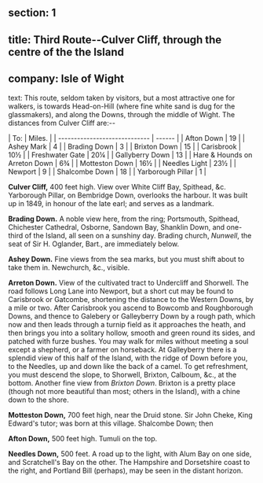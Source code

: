 ﻿section: 1
----
title: Third Route--Culver Cliff, through the centre of the the Island
----
company: Isle of Wight
----
text: This route, seldom taken by visitors, but a most attractive one for walkers, is towards Head-on-Hill (where fine white sand is dug for the glassmakers), and along the Downs, through the middle of Wight. The distances from Culver Cliff are:--

<div class="c-distances" markdown="1">
| To:                           | Miles. |
| ----------------------------- | ------ |
| Afton Down                    | 19     |
| Ashey Mark                    | 4      |
| Brading Down                  | 3      |
| Brixton Down                  | 15     |
| Carisbrook                    | 10½    |
| Freshwater Gate               | 20¼    |
| Gallyberry Down               | 13     |
| Hare & Hounds on Arreton Down | 6¾     |
| Motteston Down                | 16½    |
| Needles Light                 | 23½    |
| Newport                       | 9      |
| Shalcombe Down                | 18     |
| Yarborough Pillar             | 1      |
</div>

**Culver Cliff,** 400 feet high. View over White Cliff Bay, Spithead, &c. Yarborough Pillar, on Bembridge Down, overlooks the harbour. It was built up in 1849, in honour of the late earl; and serves as a landmark.

**Brading Down.** A noble view here, from the ring; Portsmouth, Spithead, Chichester Cathedral, Osborne, Sandown Bay, Shanklin Down, and one-third of the Island, all seen on a sunshiny day. Brading church, *Nunwell*, the seat of Sir H. Oglander, Bart., are immediately below.

**Ashey Down.** Fine views from the sea marks, but you must shift about to take them in. Newchurch, &c., visible.

**Arreton Down.** View of the cultivated tract to Undercliff and Shorwell. The road follows Long Lane into Newport, but a short cut may be found to Carisbrook or Gatcombe, shortening the distance to the Western Downs, by a mile or two. After Carisbrook you ascend to Bowcomb and Roughborough Downs, and thence to Galebery or Galleyberry Down by a rough path, which now and then leads through a turnip field as it approaches the heath, and then brings you into a solitary hollow, smooth and green round its sides, and patched with furze bushes. You may walk for miles without meeting a soul except a shepherd, or a farmer on horseback. At Galleyberry there is a splendid view of this half of the Island, with the ridge of Down before you, to the Needles, up and down like the back of a camel. To get refreshment, you must descend the slope, to Shorwell, Brixton, Calboum, &c., at the bottom. Another fine view from *Brixton Down*. Brixton is a pretty place (though not more beautiful than most; others in the Island), with a chine down to the shore.

**Motteston Down,** 700 feet high, near the Druid stone. Sir John Cheke, King Edward's tutor; was born at this village. Shalcombe Down; then

**Afton Down,** 500 feet high. Tumuli on the top.

**Needles Down,** 500 feet. A road up to the light, with Alum Bay on one side, and Scratchell's Bay on the other. The Hampshire and Dorsetshire coast to the right, and Portland Bill (perhaps), may be seen in the distant horizon.
